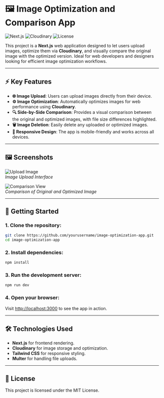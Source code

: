 
# 🖼️ **Image Optimization and Comparison App** 

![Next.js](https://img.shields.io/badge/Next.js-v13.0-blue.svg) ![Cloudinary](https://img.shields.io/badge/Cloudinary-Image_Optimization-yellow.svg) ![License](https://img.shields.io/badge/License-MIT-green.svg)

This project is a **Next.js** web application designed to let users upload images, optimize them via **Cloudinary**, and visually compare the original image with the optimized version. Ideal for web developers and designers looking for efficient image optimization workflows.

---

## ⚡ **Key Features**

- **🌐 Image Upload**: Users can upload images directly from their device.
- **⚙️ Image Optimization**: Automatically optimizes images for web performance using **Cloudinary**.
- **🔍 Side-by-Side Comparison**: Provides a visual comparison between the original and optimized images, with file size differences highlighted.
- **🗑️ Image Deletion**: Easily delete any uploaded or optimized images.
- **📱 Responsive Design**: The app is mobile-friendly and works across all devices.
  
---

## 🖼️ **Screenshots**

![Upload Image](./screenshots/upload.png)  
*Image Upload Interface*

![Comparison View](./screenshots/compare.png)  
*Comparison of Original and Optimized Image*

---

## 🚀 **Getting Started**

### 1. **Clone the repository**:
```bash
git clone https://github.com/yourusername/image-optimization-app.git
cd image-optimization-app
```

### 2. **Install dependencies**:
```bash
npm install
```

### 3. **Run the development server**:
```bash
npm run dev
```

### 4. **Open your browser**:
Visit [http://localhost:3000](http://localhost:3000) to see the app in action.

---

## 🛠️ **Technologies Used**

- **Next.js** for frontend rendering.
- **Cloudinary** for image storage and optimization.
- **Tailwind CSS** for responsive styling.
- **Multer** for handling file uploads.

---

## 📝 **License**

This project is licensed under the MIT License.
